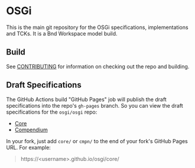 # OSGi

This is the main git repository for the OSGi specifications, implementations and TCKs. It is a Bnd Workspace model build.

## Build

See [CONTRIBUTING](CONTRIBUTING.md) for information on checking out the repo and building.

## Draft Specifications

The GitHub Actions build "GitHub Pages" job will publish the draft specifications into the repo's `gh-pages` branch. So you can view the draft specifications for the `osgi/osgi` repo:

- [Core](https://osgi.github.io/osgi/core/)
- [Compendium](https://osgi.github.io/osgi/cmpn/)

In your fork, just add `core/` or `cmpn/` to the end of your fork's GitHub Pages URL. For example:

> https://&lt;username&gt;.github.io/osgi/core/
